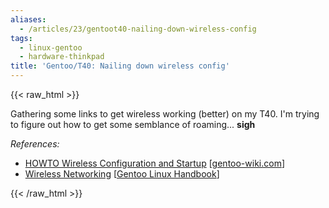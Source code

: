 ```yaml
---
aliases:
  - /articles/23/gentoot40-nailing-down-wireless-config
tags:
  - linux-gentoo
  - hardware-thinkpad
title: 'Gentoo/T40: Nailing down wireless config'
---
```

{{< raw_html >}}
<p>Gathering some links to get wireless working (better) on my <span class="caps">T40.</span> I'm trying to figure out how to get some semblance of roaming... <strong>sigh</strong></p>

<p><em>References:</em></p>

<ul>
<li><a href="http://gentoo-wiki.com/HOWTO_Wireless_Configuration_and_Startup"><span class="caps">HOWTO</span> Wireless Configuration and Startup</a> <span class="attribute">[<a href="http://gentoo-wiki.com">gentoo-wiki.com</a>]</span></li>
<li><a href="http://www.gentoo.org/doc/en/handbook/handbook-x86.xml?part=4&amp;chap=4">Wireless Networking</a> <span class="attribute">[<a href="http://www.gentoo.org/doc/en/handbook/handbook-x86.xml?part=0&amp;chap=0">Gentoo Linux Handbook</a>]</span></li>
</ul>
{{< /raw_html >}}
